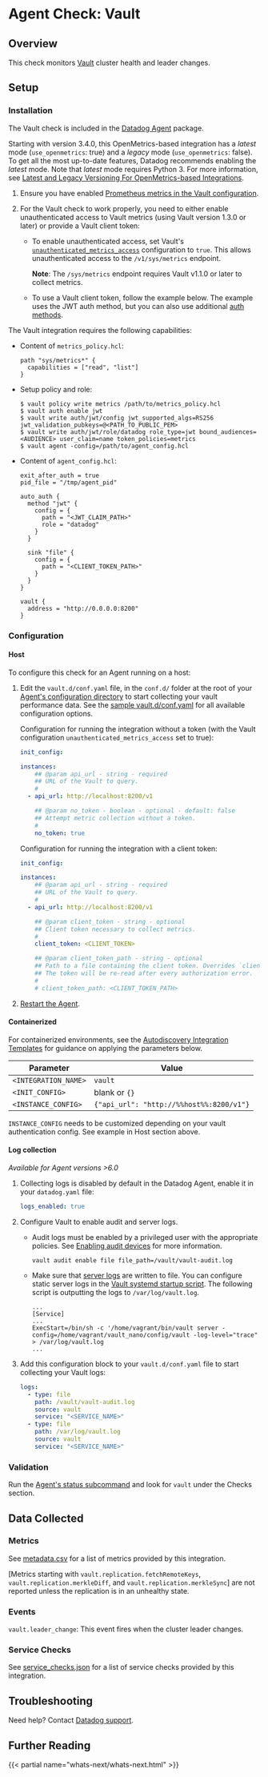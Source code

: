 # Agent Check: Vault

## Overview

This check monitors [Vault][1] cluster health and leader changes.

## Setup

### Installation

The Vault check is included in the [Datadog Agent][2] package.


Starting with version 3.4.0, this OpenMetrics-based integration has a *latest* mode (`use_openmetrics`: true) and a *legacy* mode (`use_openmetrics`: false). To get all the most up-to-date features, Datadog recommends enabling the *latest* mode. Note that *latest* mode requires Python 3. For more information, see [Latest and Legacy Versioning For OpenMetrics-based Integrations][22].

1. Ensure you have enabled [Prometheus metrics in the Vault configuration][3].


2. For the Vault check to work properly, you need to either enable unauthenticated access to Vault metrics (using Vault version 1.3.0 or later) or provide a Vault client token:

   * To enable unauthenticated access, set Vault's [`unauthenticated_metrics_access`][4] configuration to `true`. This allows unauthenticated access to the `/v1/sys/metrics` endpoint.
   
     **Note**: The `/sys/metrics` endpoint requires Vault v1.1.0 or later to collect metrics.
   
   * To use a Vault client token, follow the example below. The example uses the JWT auth method, but you can also use additional [auth methods][5]. 
    
The Vault integration requires the following capabilities:

* Content of `metrics_policy.hcl`:
   
  ```text
  path "sys/metrics*" {
    capabilities = ["read", "list"]
  }
  ```

* Setup policy and role:

  ```text
  $ vault policy write metrics /path/to/metrics_policy.hcl
  $ vault auth enable jwt
  $ vault write auth/jwt/config jwt_supported_algs=RS256 jwt_validation_pubkeys=@<PATH_TO_PUBLIC_PEM>
  $ vault write auth/jwt/role/datadog role_type=jwt bound_audiences=<AUDIENCE> user_claim=name token_policies=metrics
  $ vault agent -config=/path/to/agent_config.hcl
  ```

* Content of `agent_config.hcl`:
   
  ```
  exit_after_auth = true
  pid_file = "/tmp/agent_pid"

  auto_auth {
    method "jwt" {
      config = {
        path = "<JWT_CLAIM_PATH>"
        role = "datadog"
      }
    }

    sink "file" {
      config = {
        path = "<CLIENT_TOKEN_PATH>"
      }
    }
  }

  vault {
    address = "http://0.0.0.0:8200"
  }
  ```

### Configuration

<!-- xxx tabs xxx -->
<!-- xxx tab "Host" xxx -->

#### Host

To configure this check for an Agent running on a host:

1. Edit the `vault.d/conf.yaml` file, in the `conf.d/` folder at the root of your [Agent's configuration directory][6] to start collecting your vault performance data. See the [sample vault.d/conf.yaml][7] for all available configuration options.

    Configuration for running the integration without a token (with the Vault configuration `unauthenticated_metrics_access` set to true):

    ```yaml
    init_config:

    instances:
        ## @param api_url - string - required
        ## URL of the Vault to query.
        #
      - api_url: http://localhost:8200/v1

        ## @param no_token - boolean - optional - default: false
        ## Attempt metric collection without a token.
        #
        no_token: true
    ```

    Configuration for running the integration with a client token:

    ```yaml
    init_config:

    instances:
        ## @param api_url - string - required
        ## URL of the Vault to query.
        #
      - api_url: http://localhost:8200/v1

        ## @param client_token - string - optional
        ## Client token necessary to collect metrics.
        #
        client_token: <CLIENT_TOKEN>

        ## @param client_token_path - string - optional
        ## Path to a file containing the client token. Overrides `client_token`.
        ## The token will be re-read after every authorization error.
        #
        # client_token_path: <CLIENT_TOKEN_PATH>
    ```

2. [Restart the Agent][8].

<!-- xxz tab xxx -->
<!-- xxx tab "Containerized" xxx -->

#### Containerized

For containerized environments, see the [Autodiscovery Integration Templates][9] for guidance on applying the parameters below.

| Parameter            | Value                                    |
| -------------------- | ---------------------------------------- |
| `<INTEGRATION_NAME>` | `vault`                                  |
| `<INIT_CONFIG>`      | blank or `{}`                            |
| `<INSTANCE_CONFIG>`  | `{"api_url": "http://%%host%%:8200/v1"}` |

`INSTANCE_CONFIG` needs to be customized depending on your vault authentication config. See example in Host section above. 

#### Log collection

_Available for Agent versions >6.0_

1. Collecting logs is disabled by default in the Datadog Agent, enable it in your `datadog.yaml` file:

   ```yaml
   logs_enabled: true
   ```

2. Configure Vault to enable audit and server logs.

   - Audit logs must be enabled by a privileged user with the appropriate policies. See [Enabling audit devices][10] for more information.

     ```shell
     vault audit enable file file_path=/vault/vault-audit.log
     ```

   - Make sure that [server logs][11] are written to file. You can configure static server logs in the [Vault systemd startup script][12].
     The following script is outputting the logs to `/var/log/vault.log`.

     ```text
     ...
     [Service]
     ...
     ExecStart=/bin/sh -c '/home/vagrant/bin/vault server -config=/home/vagrant/vault_nano/config/vault -log-level="trace" > /var/log/vault.log
     ...
     ```

3. Add this configuration block to your `vault.d/conf.yaml` file to start collecting your Vault logs:

   ```yaml
   logs:
     - type: file
       path: /vault/vault-audit.log
       source: vault
       service: "<SERVICE_NAME>"
     - type: file
       path: /var/log/vault.log
       source: vault
       service: "<SERVICE_NAME>"
   ```

<!-- xxz tab xxx -->
<!-- xxz tabs xxx -->

### Validation

Run the [Agent's status subcommand][13] and look for `vault` under the Checks section.

## Data Collected

### Metrics

See [metadata.csv][14] for a list of metrics provided by this integration.


[Metrics starting with `vault.replication.fetchRemoteKeys`, `vault.replication.merkleDiff`, and `vault.replication.merkleSync`] are not reported unless the replication is in an unhealthy state. 

### Events

`vault.leader_change`:
This event fires when the cluster leader changes.

### Service Checks

See [service_checks.json][15] for a list of service checks provided by this integration.

## Troubleshooting

Need help? Contact [Datadog support][16].

## Further Reading

{{< partial name="whats-next/whats-next.html" >}}

[1]: https://www.vaultproject.io
[2]: https://app.datadoghq.com/account/settings/agent/latest
[3]: https://www.vaultproject.io/docs/configuration/telemetry#prometheus
[4]: https://www.vaultproject.io/docs/configuration/listener/tcp#unauthenticated_metrics_access
[5]: https://www.vaultproject.io/docs/auth
[6]: https://docs.datadoghq.com/agent/guide/agent-configuration-files/#agent-configuration-directory
[7]: https://github.com/DataDog/integrations-core/blob/master/vault/datadog_checks/vault/data/conf.yaml.example
[8]: https://docs.datadoghq.com/agent/guide/agent-commands/#start-stop-restart-the-agent
[9]: https://docs.datadoghq.com/agent/kubernetes/integrations/
[10]: https://learn.hashicorp.com/vault/operations/troubleshooting-vault#enabling-audit-devices
[11]: https://learn.hashicorp.com/vault/operations/troubleshooting-vault#vault-server-logs
[12]: https://learn.hashicorp.com/vault/operations/troubleshooting-vault#not-finding-the-server-logs
[13]: https://docs.datadoghq.com/agent/guide/agent-commands/#agent-status-and-information
[14]: https://github.com/DataDog/integrations-core/blob/master/vault/metadata.csv
[15]: https://github.com/DataDog/integrations-core/blob/master/vault/assets/service_checks.json
[16]: https://docs.datadoghq.com/help/
[22]: https://docs.datadoghq.com/integrations/guide/versions-for-openmetrics-based-integrations